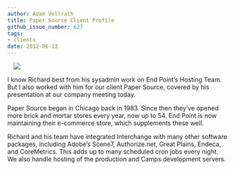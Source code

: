 ```yaml
---
author: Adam Vollrath
title: Paper Source Client Profile
github_issue_number: 627
tags:
- clients
date: 2012-06-13
---
```


<a href="/blog/2012/06/paper-source-client-profile/image-0.jpeg" imageanchor="1" style="clear: right; float: center; margin-bottom: 1em; margin-left: 1em;"><img border="0" src="/blog/2012/06/paper-source-client-profile/image-0.jpeg"/></a>

I know Richard best from his sysadmin work on End Point’s Hosting Team. But I also worked with him for our client Paper Source, covered by his presentation at our company meeting today.

Paper Source began in Chicago back in 1983. Since then they’ve opened more brick and mortar stores every year, now up to 54. End Point is now maintaining their e-commerce store, which supplements these well.

Richard and his team have integrated Interchange with many other software packages, including Adobe’s Scene7, Authorize.net, Great Plains, Endeca, and CoreMetrics. This adds up to many scheduled cron jobs every night. We also handle hosting of the production and Camps development servers.
